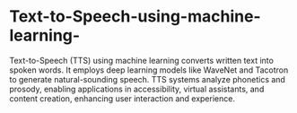 # Text-to-Speech-using-machine-learning-
Text-to-Speech (TTS) using machine learning converts written text into spoken words. It employs deep learning models like WaveNet and Tacotron to generate natural-sounding speech. TTS systems analyze phonetics and prosody, enabling applications in accessibility, virtual assistants, and content creation, enhancing user interaction and experience.

